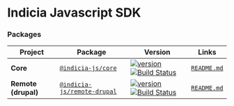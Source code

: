 # Indicia Javascript SDK

### Packages

| Project | Package | Version | Links |
| ------- | ------- | ------- |:-----:|
| **Core** | [`@indicia-js/core`](https://www.npmjs.com/package/@indicia-js/core) | [![version](https://img.shields.io/npm/v/@indicia-js/core/latest.svg)](https://www.npmjs.com/package/@indicia-js/core) [![Build Status](https://travis-ci.org/Indicia-Team/indicia-js.svg)](https://travis-ci.org/Indicia-Team/indicia-js) | [`README.md`](packages/core/README.md)
| **Remote (drupal)** | [`@indicia-js/remote-drupal`](https://www.npmjs.com/package/@indicia-js/remote-drupal) | [![version](https://img.shields.io/npm/v/@indicia-js/remote-drupal/latest.svg)](https://www.npmjs.com/package/@indicia-js/remote-drupal) [![Build Status](https://travis-ci.org/Indicia-Team/indicia-js.svg)](https://travis-ci.org/Indicia-Team/indicia-js) | [`README.md`](packages/remote-drupal/README.md)

